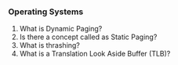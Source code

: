 ### Operating Systems

1. What is Dynamic Paging?
2. Is there a concept called as Static Paging?
3. What is thrashing?
4. What is a Translation Look Aside Buffer (TLB)?
